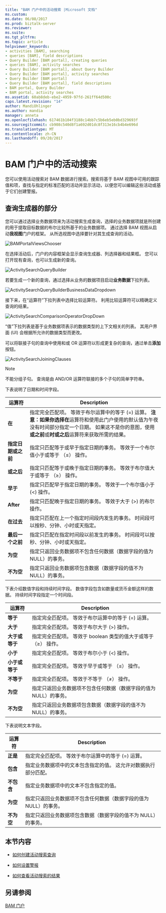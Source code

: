 ```yaml
---
title: "BAM 门户中的活动搜索 |Microsoft 文档"
ms.custom: 
ms.date: 06/08/2017
ms.prod: biztalk-server
ms.reviewer: 
ms.suite: 
ms.tgt_pltfrm: 
ms.topic: article
helpviewer_keywords:
- activities [BAM], searching
- queries [BAM], field descriptions
- Query Builder [BAM portal], creating queries
- queries [BAM], activity searches
- Query Builder [BAM portal], about Query Builder
- Query Builder [BAM portal], activity searches
- Query Builder [BAM portal]
- Query Builder [BAM portal], field descriptions
- BAM portal, Query Builder
- BAM portal, activity searches
ms.assetid: 60ab8deb-ebe2-4959-97fd-261ff64d500c
caps.latest.revision: "14"
author: MandiOhlinger
ms.author: mandia
manager: anneta
ms.openlocfilehash: 617461b104f3188c14bb7c5b6eb5eb0bd329693f
ms.sourcegitcommit: cb908c540d8f1a692d01dc8f313e16cb4b4e696d
ms.translationtype: MT
ms.contentlocale: zh-CN
ms.lasthandoff: 09/20/2017
---
```

# <a name="activity-searches-in-the-bam-portal"></a>BAM 门户中的活动搜索
您可以使用活动搜索对 BAM 数据进行搜索。搜索将基于 BAM 视图中可用的跟踪值和项，查找与指定的标准匹配的活动并显示活动，以便您可以编辑这些活动或基于它们创建警报。  
  
## <a name="parts-of-the-query-builder"></a>查询生成器的部分  
 您可以通过选择业务数据项来为活动搜索生成查询，选择的业务数据项就是所创建的用于提取目标数据的布尔比较所基于的业务数据项。 通过选择 BAM 视图从启动**我视图**门户的框架。 从所选视图中选择要针对其生成查询的活动。  
  
 ![](../core/media/bamportalviewschooser.gif "BAMPortalViewsChooser")  
  
 在选择活动后，门户的内容框架会显示查询生成器、列选择器和结果框。 您可以打开现有查询，也可以生成新的查询。  
  
 ![](../core/media/activitysearchquerybuilder.gif "ActivitySearchQueryBuilder")  
  
 若要生成一个新的查询，通过选择从业务的数据项目启动**业务数据**下拉列表。  
  
 ![](../core/media/activitysearchquerybuilderbusinessdatadropdown.gif "ActivitySearchQueryBuilderBusinessDataDropdown")  
  
 接下来，在“运算符”下拉列表中选择比较运算符。 利用比较运算符可以精确定义查询的结果。  
  
 ![](../core/media/activitysearchcomparisonoperatordropdown.gif "ActivitySearchComparisonOperatorDropDown")  
  
 “值”下拉列表是基于业务数据项表示的数据类型的上下文相关的列表。 其用户界面 (UI) 会根据所允许的数据类型而更改。  
  
 可以将联接子句的查询中使用和或 OR 运算符以形成更复杂的查询，通过单击**添加**按钮。  
  
 ![](../core/media/activitysearchjoiningclauses.gif "ActivitySearchJoiningClauses")  
  
> [!NOTE]
>  不能分组子句。 查询是由 AND/OR 运算符联接的多个子句的简单字符串。  
  
 下表说明了日期和时间字段。  
  
|运算符|Description|  
|--------------|-----------------|  
|**在**|指定完全匹配项。 等效于布尔运算中的等于 (=) 运算。 **注意：**如果你选择**在**运算符和使用此门户使用的默认值为午夜没有时间部分指定一个日期。 如果这不是你的意图，使用**或之前**或**时或之后**运算符来获取所需的结果。|  
|**指定日期或之前**|指定只匹配等于或早于指定日期的事务。 等效于一个布尔值小于或等于 （≤） 操作。|  
|**或之后**|指定只匹配等于或晚于指定日期的事务。 等效于布尔值大于或等于 （≥） 操作。|  
|**早于**|指定只匹配早于指定日期的事务。 等效于一个布尔值小于 (\<) 操作。|  
|**After**|指定只匹配晚于指定日期的事务。 等效于大于 (>) 的布尔操作。|  
|**在过去**|指定只匹配在上一个指定时间段内发生的事务。 时间段可以按秒、分钟、小时或天指定。|  
|**最后一个之前**|指定只匹配在指定时间段以前发生的事务。 时间段可以按秒、分钟、小时或天指定。|  
|**为空**|指定只返回业务数据项不包含任何数据（数据字段的值为 NULL）的事务。|  
|**不为空**|指定只返回业务数据项包含数据（数据字段的值不为 NULL）的事务。|  
  
 下表介绍数值字段和持续时间字段。 数值字段包含如数量或货币金额这样的数据。 持续时间字段指定一个时间段。  
  
|运算符|Description|  
|--------------|-----------------|  
|**等于**|指定完全匹配项。 等效于布尔运算中的等于 (=) 运算。|  
|**大于**|指定完全匹配项。 等效于布尔大于 (>) 操作。|  
|**大于或等于**|指定完全匹配项。 等效于 boolean 类型的值大于或等于 （≥） 操作。|  
|**小于**|指定完全匹配项。 等效于布尔小于 (<) 操作。|  
|**小于或等于**|指定完全匹配项。 等效于早于或等于 （≤） 操作。|  
|**不等于**|指定完全匹配项。 等效于不等于 （≠） 操作。|  
|**为空**|指定只返回业务数据项不包含任何数据（数据字段的值为 NULL）的事务。|  
|**不为空**|指定只返回业务数据项包含数据（数据字段的值不为 NULL）的事务。|  
  
 下表说明文本字段。  
  
|运算符|Description|  
|--------------|-----------------|  
|**正是**|指定完全匹配项。 等效于布尔运算中的等于 (=) 运算。|  
|**包含**|指定业务数据项中的文本包含指定的值。 这允许对数据执行部分匹配。|  
|**不包含**|指定业务数据项中的文本不包含指定的值。|  
|**为空**|指定只返回业务数据项不包含任何数据（数据字段的值为 NULL）的事务。|  
|**不为空**|指定只返回业务数据项包含数据（数据字段的值不为 NULL）的事务。|  
  
## <a name="in-this-section"></a>本节内容  
  
-   [如何创建活动搜索查询](../core/how-to-create-a-query-in-activity-search.md)  
  
-   [如何设置警报](../core/how-to-set-an-alert.md)  
  
-   [如何查看活动搜索的结果](../core/how-to-view-the-results-of-an-activity-search.md)  
  
## <a name="see-also"></a>另请参阅  
 [BAM 门户](../core/bam-portal.md)